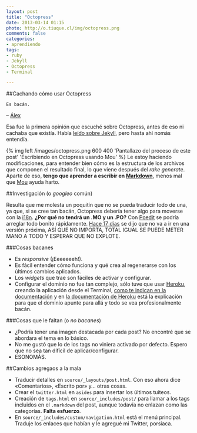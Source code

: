 ```yaml
---
layout: post
title: "Octopress"
date: 2013-03-14 01:15
photo: http://o.tiuque.cl/img/octopress.png
comments: false
categories: 
- aprendiendo
tags:
- ruby
- Jekyll
- Octopress
- Terminal

---
```

##Cachando cómo usar Octopress

	Es bacán.
– [Álex](http://twitter.com/Kyuumeitai "Twitter del Álex")

Esa fue la primera opinión que escuché sobre Octopress, antes de eso ni cachaba que existía. Había [leído sobre Jekyll](http://ajipirijou.com/blog/ahora-usamos-jekyll "Artículo de @elJOjo cuando se pasó de WordPress a Jekyll"), pero hasta ahí nomás entendía.

 
<!-- more -->

{% img left /images/octopress.png 600 400 'Pantallazo del proceso de este post' 'Escribiendo en Octopress usando Mou' %} 
Le estoy haciendo modificaciones, para entender bien cómo es la estructura de los archivos que componen el resultado final, lo que viene después del *rake generate*.
Aparte de eso, **tengo que aprender a escribir en [Markdown](http://daringfireball.net/projects/markdown/basics "Artículo sobre el Markdown")**, menos mal que [Mou](http://mouapp.com/) ayuda harto.

##Investigación (o *googleo* común)

Resulta que me molesta un poquitín que no se pueda traducir todo de una, ya que, si se cree tan bacán, Octopress debería tener algo para moverse con la [i18n](http://es.wikipedia.org/wiki/Internacionalizaci%C3%B3n_y_localizaci%C3%B3n "Artículo en Wikipedia donde se explica qué es la internacionalización"). **¿Por qué no tendrá un .MO y un .PO?** Con [Poedit](http://www.poedit.net/ "Herramienta usada en traducción de plugins y themes de WordPress y otras cuestiones que vengan hechos para ser traducidos") se podría arreglar todo bonito rápidamente. [Hace 17 días](https://github.com/imathis/octopress/issues/451 "Issue de un alemán que quiere traducir su instalación de Octopress") se dijo que no va a ir en una versión próxima, ASÍ QUE NO IMPORTA, TOTAL IGUAL SE PUEDE METER MANO A TODO Y ESPERAR QUE NO EXPLOTE.

###Cosas bacanes
* Es _responsive_ (¡Eeeeeeeh!).
* Es fácil entender cómo funciona y qué crea al regenerarse con los últimos cambios aplicados.
* Los _widgets_ que trae son fáciles de activar y configurar.
* Configurar el dominio no fue tan complejo, sólo tuve que usar [Heroku](http://www.heroku.com/ "Hosting de aplicaciones muy bonito y simpático"), creando la aplicación desde el Terminal, [como te indican en la documentación](http://octopress.org/docs/deploying/heroku/) y en [la documentación de Heroku](https://devcenter.heroku.com/articles/custom-domains) está la explicación para que el dominio apunte para allá y todo se vea profesionalmente bacán. 

###Cosas que le faltan (o _no bacanes_)
* ¿Podría tener una imagen destacada por cada post? No encontré que se abordara el tema en lo básico.
* No me gustó que lo de los tags no viniera activado por defecto. Espero que no sea tan difícil de aplicar/configurar.
* ESONOMÁS.


##Cambios agregaos a la mala
* Traducir detalles en `source/_layouts/post.html`. Con eso ahora dice «Comentarios», «Escrito por» y… otras cosas.
* Crear el `twitter.html` en `asides` para insertar los últimos tuiteos.
* Creación de `tags.html` en `source/_includes/post/` para llamar a los tags incluidos en el `.markdown` del post, aunque todavía no enlazan como las categorías. **Falta esfuerzo**.
* En `source/_includes/custom/navigation.html` está el menú principal. Traduje los enlaces que habían y le agregué mi Twitter, porsiaca.

